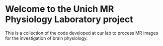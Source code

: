 # Welcome to the Unich MR Physiology Laboratory project

This is a collection of the code developed at our lab to process MR images for the investigation of brain physiology.
